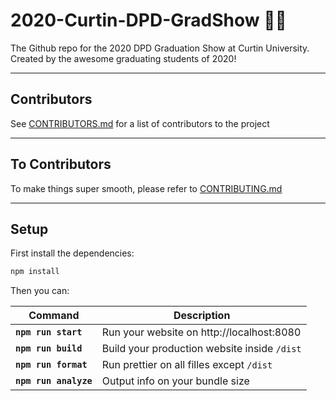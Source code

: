 # 2020-Curtin-DPD-GradShow 👨‍💻
The Github repo for the 2020 DPD Graduation Show at Curtin University.
Created by the awesome graduating students of 2020!

---

## Contributors
See [CONTRIBUTORS.md](CONTRIBUTORS.md) for a list of contributors to the project

---

## To Contributors
To make things super smooth, please refer to [CONTRIBUTING.md](CONTRIBUTING.md)


---

## Setup

First install the dependencies:

```sh
npm install
```

Then you can:

| Command               | Description                                  |
| --------------------- | -------------------------------------------- |
| **`npm run start`**   | Run your website on http://localhost:8080    |
| **`npm run build`**   | Build your production website inside `/dist` |
| **`npm run format`**  | Run prettier on all filles except `/dist`    |
| **`npm run analyze`** | Output info on your bundle size              |
